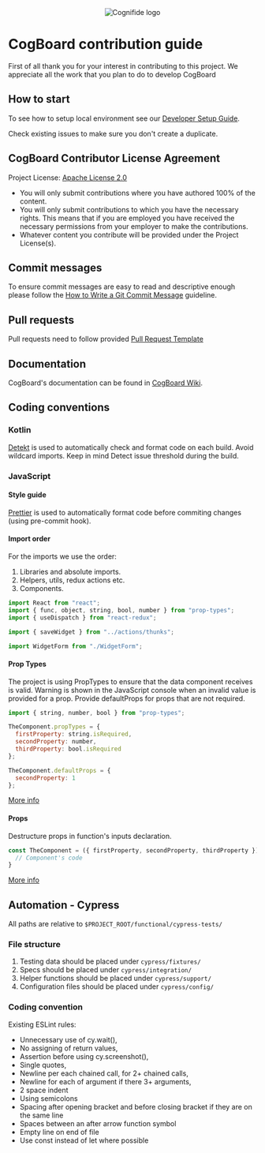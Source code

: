 <center><img alt="Cognifide logo" src="https://cognifide.github.io/images/cognifide-logo.png" style="align: center;" ></center>

# CogBoard contribution guide

First of all thank you for your interest in contributing to this project. We appreciate all the work that you plan to do to develop CogBoard

## How to start

To see how to setup local environment see our [Developer Setup Guide](https://github.com/Cognifide/cogboard/wiki#developer-setup).

Check existing issues to make sure you don't create a duplicate.

## CogBoard Contributor License Agreement

Project License: [Apache License 2.0](https://github.com/Cognifide/cogboard/blob/master/LICENSE)

- You will only submit contributions where you have authored 100% of the content.
- You will only submit contributions to which you have the necessary rights. This means that if you are employed you have received the necessary permissions from your employer to make the contributions.
- Whatever content you contribute will be provided under the Project License(s).

## Commit messages

To ensure commit messages are easy to read and descriptive enough please follow the [How to Write a Git Commit Message](https://chris.beams.io/posts/git-commit/) guideline.

## Pull requests

Pull requests need to follow provided [Pull Request Template](https://github.com/Cognifide/cogboard/blob/master/.github/PULL_REQUEST_TEMPLATE.md)

## Documentation

CogBoard's documentation can be found in [CogBoard Wiki](https://github.com/Cognifide/cogboard/wiki).

## Coding conventions

### Kotlin

[Detekt](https://github.com/arturbosch/detekt) is used to automatically check and format code on each build.
Avoid wildcard imports. Keep in mind Detect issue threshold during the build.

### JavaScript

#### Style guide

[Prettier](https://prettier.io/) is used to automatically format code before commiting changes (using pre-commit hook).

#### Import order

For the imports we use the order:

1. Libraries and absolute imports.
2. Helpers, utils, redux actions etc.
3. Components.

```javascript
import React from "react";
import { func, object, string, bool, number } from "prop-types";
import { useDispatch } from "react-redux";

import { saveWidget } from "../actions/thunks";

import WidgetForm from "./WidgetForm";
```

#### Prop Types

The project is using PropTypes to ensure that the data component receives is valid. Warning is shown in the JavaScript console when an invalid value is provided for a prop. Provide defaultProps for props that are not required.

```javascript
import { string, number, bool } from "prop-types";

TheComponent.propTypes = {
  firstProperty: string.isRequired,
  secondProperty: number,
  thirdProperty: bool.isRequired
};

TheComponent.defaultProps = {
  secondProperty: 1
};
```

[More info](https://reactjs.org/docs/typechecking-with-proptypes.html)

#### Props

Destructure props in function's inputs declaration.

```javascript
const TheComponent = ({ firstProperty, secondProperty, thirdProperty }) -> {
  // Component's code
}
```

[More info](https://developer.mozilla.org/en-US/docs/Web/JavaScript/Reference/Operators/Destructuring_assignment)

## Automation - Cypress

All paths are relative to `$PROJECT_ROOT/functional/cypress-tests/`

### File structure

1. Testing data should be placed under `cypress/fixtures/`
2. Specs should be placed under `cypress/integration/`
3. Helper functions should be placed under `cypress/support/`
4. Configuration files should be placed under `cypress/config/`

### Coding convention

Existing ESLint rules:

- Unnecessary use of cy.wait(),
- No assigning of return values,
- Assertion before using cy.screenshot(),
- Single quotes,
- Newline per each chained call, for 2+ chained calls,
- Newline for each of argument if there 3+ arguments,
- 2 space indent
- Using semicolons
- Spacing after opening bracket and before closing bracket if they are on the same line
- Spaces between an after arrow function symbol
- Empty line on end of file
- Use const instead of let where possible
